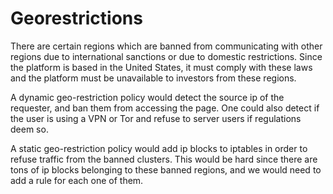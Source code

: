 # Georestrictions

There are certain regions which are banned from communicating with other regions due to international sanctions or due to domestic restrictions. Since the platform is based in the United States, it must comply with these laws and the platform must be unavailable to investors from these regions.

A dynamic geo-restriction policy would detect the source ip of the requester, and ban them from accessing the page. One could also detect if the user is using a VPN or Tor and refuse to server users if regulations deem so.

A static geo-restriction policy would add ip blocks to iptables in order to refuse traffic from the banned clusters. This would be hard since there are tons of ip blocks belonging to these banned regions, and we would need to add a rule for each one of them.

